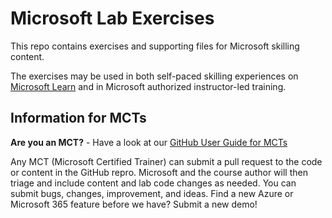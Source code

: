 # Microsoft Lab Exercises
<!-- Change the title above as appropriate -->

This repo contains exercises and supporting files for Microsoft skilling content.

The exercises may be used in both self-paced skilling experiences on [Microsoft Learn](https://learn.microsoft.com) and in Microsoft authorized instructor-led training.
<!-- Update thr paragraph above with a link to a specific Learning Path or course as appropriate -->  

## Information for MCTs
<!-- You can remove this section if the exercises will not be used to support Microsoft Official Curriculum ILT -->

**Are you an MCT?** - Have a look at our [GitHub User Guide for MCTs](https://microsoftlearning.github.io/MCT-User-Guide/)

Any MCT (Microsoft Certified Trainer) can submit a pull request to the code or content in the GitHub repro. Microsoft and the course author will then triage and include content and lab code changes as needed. You can submit bugs, changes, improvement, and ideas. Find a new Azure or Microsoft 365 feature before we have? Submit a new demo!
